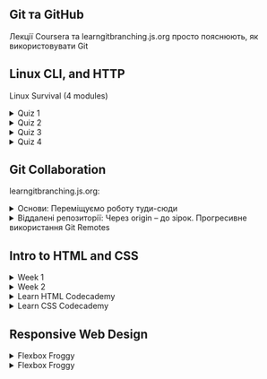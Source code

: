 ## Git та GitHub
Лекції Coursera та learngitbranching.js.org просто пояснюють, як використовувати Git


## Linux CLI, and HTTP
Linux Survival (4 modules)
 <details>
  <summary>Quiz 1</summary>
  <p> <img src="https://github.com/Brontozyabra/kottans-frontend/blob/main/task_linux_cli/scr01.jpg?raw=true"></p>
</details>

 <details>
  <summary>Quiz 2</summary>
  <p> <img src="https://github.com/Brontozyabra/kottans-frontend/blob/main/task_linux_cli/scr02.jpg"></p>
</details>

 <details>
  <summary>Quiz 3</summary>
  <p> <img src="https://github.com/Brontozyabra/kottans-frontend/blob/main/task_linux_cli/scr03.jpg"></p>
</details>

 <details>
  <summary>Quiz 4</summary>
  <p> <img src="https://github.com/Brontozyabra/kottans-frontend/blob/main/task_linux_cli/scr04.jpg"></p>
</details>

## Git Collaboration
learngitbranching.js.org:
<details>
  <summary>Основи: Переміщуємо роботу туди-сюди</summary>
  <p> <img src="https://github.com/Brontozyabra/kottans-frontend/blob/main/task_git_collaboration/1111.JPG?raw=true"></p>
</details>

 <details>
  <summary>Віддалені репозиторії: Через origin – до зірок. Прогресивне використання Git Remotes</summary>
  <p> <img src="https://github.com/Brontozyabra/kottans-frontend/blob/main/task_git_collaboration/3333.JPG?raw=true"></p>
</details>

 ## Intro to HTML and CSS
 
 <details>
  <summary>Week 1</summary>
  <p> <img src="https://github.com/Brontozyabra/kottans-frontend/blob/main/task_html_css_intro/week1.jpg">
   <img src="https://github.com/Brontozyabra/kottans-frontend/blob/main/task_html_css_intro/week1.1.jpg">
   </p>
</details>
   
  <details>
  <summary>Week 2</summary>
  <p> <img src="https://github.com/Brontozyabra/kottans-frontend/blob/main/task_html_css_intro/week%202.1.jpg"></p>
</details> 

<details>
  <summary>Learn HTML Codecademy</summary>
  <p> <img src="https://github.com/Brontozyabra/kottans-frontend/blob/main/task_html_css_intro/htmlcodeacademy.JPG?raw=true">
   </p>
</details>

<details>
  <summary>Learn CSS Codecademy</summary>
  <p> <img src="https://github.com/Brontozyabra/kottans-frontend/blob/main/task_html_css_intro/csscodeacademy.JPG?raw=true">
   </p>
</details>

## Responsive Web Design

<details>
  <summary>Flexbox Froggy</summary>
  <p> <img src="https://github.com/Brontozyabra/kottans-frontend/blob/main/task_responsive_web_design/flexbox%20froggy.jpg?raw=true">
   </p>
</details>


<details>
  <summary>Flexbox Froggy</summary>
  <p> <img src="https://github.com/Brontozyabra/kottans-frontend/blob/main/task_responsive_web_design/grid%20garden.jpg?raw=true">
   </p>
</details>
